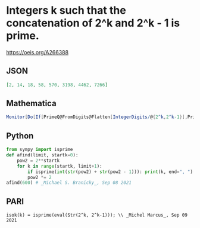 # Integers k such that the concatenation of 2^k and 2^k \- 1 is prime\.
https://oeis.org/A266388
## JSON
```JSON
[2, 14, 18, 58, 570, 3198, 4462, 7266]
```
## Mathematica
```Mathematica
Monitor[Do[If[PrimeQ@FromDigits@Flatten[IntegerDigits/@{2^k,2^k-1}],Print@k],{k,10^4}],k] (* _Giorgos Kalogeropoulos_, Sep 08 2021 *)
```
## Python
```Python
from sympy import isprime
def afind(limit, startk=0):
    pow2 = 2**startk
    for k in range(startk, limit+1):
        if isprime(int(str(pow2) + str(pow2 - 1))): print(k, end=", ")
        pow2 *= 2
afind(600) # _Michael S. Branicky_, Sep 08 2021
```
## PARI
```PARI
isok(k) = isprime(eval(Str(2^k, 2^k-1))); \\ _Michel Marcus_, Sep 09 2021
```
